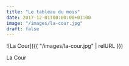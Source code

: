 ```yaml
---
title: "Le tableau du mois"
date: 2017-12-01T00:00:00+01:00
image: "/images/la-cour.jpg"
draft: false
---
```


![La Cour]({{ "/images/la-cour.jpg" | relURL }})

La Cour
